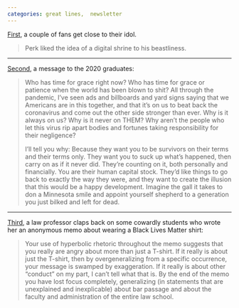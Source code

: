 ```yaml
---
categories: great lines,  newsletter
---
```



[First](https://deadspin.com/how-these-two-white-guys-wound-up-in-this-kendrick-perk-5793919), a couple of fans get close to their idol.

> Perk liked the idea of a digital shrine to his beastliness.

***

[Second](https://gen.medium.com/a-message-to-the-class-of-2020-please-destroy-the-world-374fde3b0485), a message to the 2020 graduates:

> Who has time for grace right now? Who has time for grace or patience when the world has been blown to shit? All through the pandemic, I’ve seen ads and billboards and yard signs saying that we Americans are in this together, and that it’s on us to beat back the coronavirus and come out the other side stronger than ever. Why is it always on us? Why is it never on THEM? Why aren’t the people who let this virus rip apart bodies and fortunes taking responsibility for their negligence?
> 
> I’ll tell you why: Because they want you to be survivors on their terms and their terms only. They want you to suck up what’s happened, then carry on as if it never did. They’re counting on it, both personally and financially. You are their human capital stock. They’d like things to go back to exactly the way they were, and they want to create the illusion that this would be a happy development. Imagine the gall it takes to don a Minnesota smile and appoint yourself shepherd to a generation you just bilked and left for dead.

***

[Third](https://kottke.org/20/06/law-professor-skillfully-handles-a-black-lives-matter-complaint-from-her-students), a law professor claps back on some cowardly students who wrote her an anonymous memo about wearing a Black Lives Matter shirt:

> Your use of hyperbolic rhetoric throughout the memo suggests that you really are angry about more than just a T-shirt. If it really is about just the T-shirt, then by overgeneralizing from a specific occurrence, your message is swamped by exaggeration. If it really is about other “conduct” on my part, I can’t tell what that is. By the end of the memo you have lost focus completely, generalizing (in statements that are unexplained and inexplicable) about bar passage and about the faculty and administration of the entire law school.